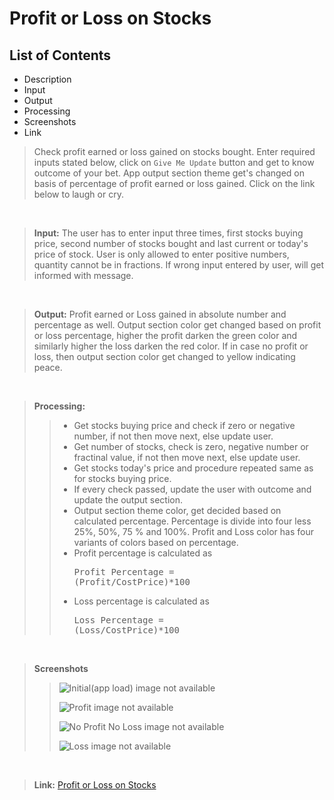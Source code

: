 # Profit or Loss on Stocks

## List of Contents
- Description
- Input
- Output
- Processing
- Screenshots
- Link


> Check profit earned or loss gained on stocks bought. Enter required inputs stated below, click on `Give Me Update` button and get to know outcome of your bet. App output section theme get's changed on basis of percentage of profit earned or loss gained. Click on the link below to laugh or cry.

<br>

> **Input:** The user has to enter input three times, first stocks buying 
price, second number of stocks bought and last current or today's price of stock. User is only allowed to enter positive numbers, quantity cannot be in fractions. If wrong input entered by user, will get informed with message.

<br>

> **Output:** Profit earned or Loss gained in absolute number and percentage as well. Output section color get changed based on profit or loss percentage, higher the profit darken the green color and similarly higher the loss darken the red color. If in case no profit or loss, then output section color get changed to yellow indicating peace.

<br>

> **Processing:** 
>> - Get stocks buying price and check if zero or negative number, if not then move next, else update user.
>> - Get number of stocks, check is zero, negative number or fractinal value, if not then move next, else update user.
>> - Get stocks today's price and procedure repeated same as for stocks buying price.
>> - If every check passed, update the user with outcome and update the output section.
>> - Output section theme color, get decided based on calculated percentage. Percentage is divide into four less 25%, 50%, 75 % and 100%. Profit and Loss color has four variants of colors based on percentage.
>> - Profit percentage is calculated as <pre>Profit Percentage = (Profit/CostPrice)*100</pre>
>> - Loss percentage is calculated as <pre>Loss Percentage = (Loss/CostPrice)*100</pre>
 
<br>

> **Screenshots**
>> ![Initial(app load) image not available](https://github.com/shmbajaj/profit-or-loss-on-stocks/blob/main/screenshots/initial.png?raw=true)
>>
>> ![Profit image not available](https://github.com/shmbajaj/profit-or-loss-on-stocks/blob/main/screenshots/profit.png?raw=true)
>>
>> ![No Profit No Loss image not available](https://github.com/shmbajaj/profit-or-loss-on-stocks/blob/main/screenshots/no_profit_loss.png?raw=true)
>>
>> ![Loss image not available](https://github.com/shmbajaj/profit-or-loss-on-stocks/blob/main/screenshots/loss.png?raw=true)
>>

<br>

> **Link:**  [Profit or Loss on Stocks](https://profit-or-loss-on-stocks.netlify.app/)